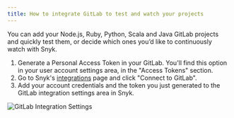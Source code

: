 ```yaml
---
title: How to integrate GitLab to test and watch your projects
---
```


You can add your Node.js, Ruby, Python, Scala and Java GitLab projects and quickly test them, or decide which ones you’d like to continuously watch with Snyk.

1. Generate a Personal Access Token in your GitLab. You'll find this option in your user account settings area, in the "Access Tokens" section.
2. Go to Snyk's [integrations](https://snyk.io/integrations) page and click "Connect to GitLab".
3. Add your account credentials and the token you just generated to the GitLab integration settings area in Snyk.

![GitLab Integration Settings](http://res.cloudinary.com/snyk/image/upload/v1519502216/features/gitlab-connect.png)
